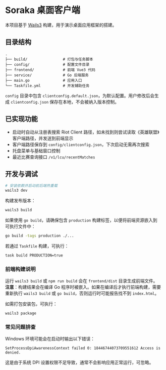 # Soraka 桌面客户端

本项目基于 [Wails3](https://wails.io/) 构建，用于演示桌面应用框架的搭建。

## 目录结构

```
.
├── build/                # 打包与任务脚本
├── config/               # 配置文件目录
├── frontend/             # 前端 Vue3 代码
├── service/              # Go 后端服务
├── main.go               # 应用入口
└── Taskfile.yml          # 开发辅助任务
```

`config` 目录中包含 `clientconfig.default.json`，为默认配置。用户修改后会生成 `clientconfig.json` 保存在本地，不会被纳入版本控制。

## 已实现功能

- 启动时自动从注册表搜索 Riot Client 路径，如未找到则尝试读取《英雄联盟》客户端路径，并发送到前端显示
- 客户端路径保存到 `config/clientconfig.json`，下次启动无需再次搜索
- 托盘菜单与基础窗口控制
- 最近比赛查询接口 `/v1/lcu/recentMatches`

## 开发与调试

```bash
# 安装依赖并启动前后端热重载
wails3 dev
```

构建发布版本：

```bash
wails3 build
```

如果使用 `go build`，请确保包含 `production` 构建标签，以便将前端资源嵌入到可执行文件中：

```bash
go build -tags production ./...
```

若通过 `Taskfile` 构建，可执行：

```bash
task build PRODUCTION=true
```

### 前端构建说明

运行 `wails3 build` 或 `npm run build` 会在 `frontend/dist` 目录生成前端文件。**注意**：构建结果会在编译 Go 程序时被嵌入。如果在编译后才执行前端构建，需要重新执行 `wails3 build` 或 `go build`，否则运行时可能报告找不到 `index.html`。

如需打包安装包，可执行：

```bash
wails3 package
```

### 常见问题排查

Windows 环境可能会在启动时输出以下错误：

```
SetProcessDpiAwarenessContext failed 0: 18446744073709551612 Access is denied.
```

这是由于系统 DPI 设置权限不足导致，通常不会影响应用正常运行，可忽略。
